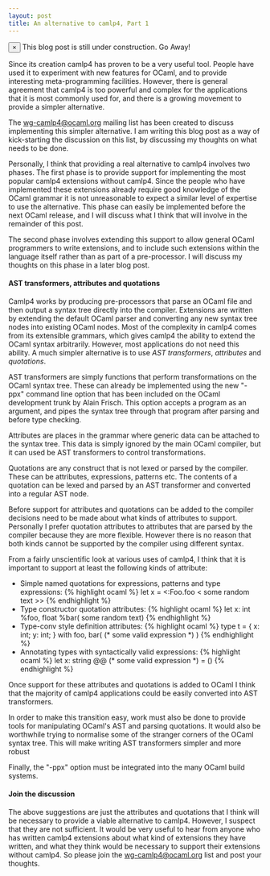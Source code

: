 ```yaml
--- 
layout: post 
title: An alternative to camlp4, Part 1
--- 
```

<div class="alert alert-error">
<button type="button" class="close" data-dismiss="alert">&times;</button>
This blog post is still under construction. Go Away!     
</div>

Since its creation camlp4 has proven to be a very useful tool. People have used
it to experiment with new features for OCaml, and to provide interesting
meta-programming facilities. However, there is general agreement that camlp4 is
too powerful and complex for the applications that it is most commonly used for,
and there is a growing movement to provide a simpler alternative.

The wg-camlp4@ocaml.org mailing list has been created to discuss implementing
this simpler alternative. I am writing this blog post as a way of kick-starting
the discussion on this list, by discussing my thoughts on what needs to be done.

Personally, I think that providing a real alternative to camlp4 involves two
phases. The first phase is to provide support for implementing the most popular
camlp4 extensions without camlp4. Since the people who have implemented these
extensions already require good knowledge of the OCaml grammar it is not
unreasonable to expect a similar level of expertise to use the alternative. This
phase can easily be implemented before the next OCaml release, and I will
discuss what I think that will involve in the remainder of this post.

The second phase involves extending this support to allow general OCaml
programmers to write extensions, and to include such extensions within the
language itself rather than as part of a pre-processor. I will discuss my
thoughts on this phase in a later blog post.

#### AST transformers, attributes and quotations ####

Camlp4 works by producing pre-processors that parse an OCaml file and then output
a syntax tree directly into the compiler. Extensions are written by extending
the default OCaml parser and converting any new syntax tree nodes into existing
OCaml nodes. Most of the complexity in camlp4 comes from its extensible
grammars, which gives camlp4 the ability to extend the OCaml syntax
arbitrarily. However, most applications do not need this ability. A much simpler
alternative is to use *AST transformers*, *attributes* and *quotations*.

AST transformers are simply functions that perform transformations on the OCaml
syntax tree. These can already be implemented using the new "-ppx" command line
option that has been included on the OCaml development trunk by Alain
Frisch. This option accepts a program as an argument, and pipes the syntax tree
through that program after parsing and before type checking.

Attributes are places in the grammar where generic data can be attached to the
syntax tree. This data is simply ignored by the main OCaml compiler, but it can
used be AST transformers to control transformations. 

Quotations are any construct that is not lexed or parsed by the compiler. These
can be attributes, expressions, patterns etc. The contents of a quotation can be
lexed and parsed by an AST transformer and converted into a regular AST node.

Before support for attributes and quotations can be added to the compiler
decisions need to be made about what kinds of attributes to support. Personally
I prefer quotation attributes to attributes that are parsed by the compiler
because they are more flexible. However there is no reason that both kinds
cannot be supported by the compiler using different syntax.

From a fairly unscientific look at various uses of camlp4, I think that it is
important to support at least the following kinds of attribute:

* Simple named quotations for expressions, patterns and type expressions:
{% highlight ocaml %}
let x = <:Foo.foo < some random text >>
{% endhighlight %}
* Type constructor quotation attributes:
{% highlight ocaml %}
let x: int %foo, float %bar( some random text)
{% endhighlight %}
* Type-conv style definition attributes:
{% highlight ocaml %}
type t = 
{ x: int;
  y: int; }
with foo, bar( (* some valid expression *) )
{% endhighlight %}
* Annotating types with syntactically valid expressions:
{% highlight ocaml %}
let x: string @@ (* some valid expression *) = ()
{% endhighlight %}

Once support for these attributes and quotations is added to OCaml I think that
the majority of camlp4 applications could be easily converted into AST
transformers.

In order to make this transition easy, work must also be done to provide tools
for manipulating OCaml's AST and parsing quotations. It would also be worthwhile
trying to normalise some of the stranger corners of the OCaml syntax tree. This
will make writing AST transformers simpler and more robust

Finally, the "-ppx" option must be integrated into the many OCaml build
systems.

#### Join the discussion ####

The above suggestions are just the attributes and quotations that I think will
be necessary to provide a viable alternative to camlp4. However, I suspect that
they are not sufficient. It would be very useful to hear from anyone who has
written camlp4 extensions about what kind of extensions they have written, and
what they think would be necessary to support their extensions without
camlp4. So please join the wg-camlp4@ocaml.org list and post your thoughts.
